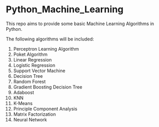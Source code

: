 Python_Machine_Learning
===
This repo aims to provide some basic Machine Learning Algorithms in Python.

The following algorithms will be included:

1. Perceptron Learning Algorithm
2. Poket Algorithm
3. Linear Regression
4. Logistic Regression
5. Support Vector Machine
6. Decision Tree
7. Random Forest
8. Gradient Boosting Decision Tree
9. Adaboost
10. KNN
11. K-Means
12. Principle Component Analysis
13. Matrix Factorization
14. Neural Network